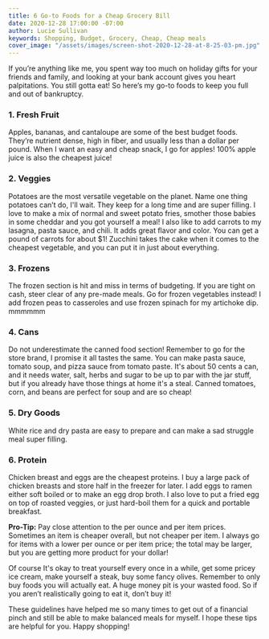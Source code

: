 ```yaml
---
title: 6 Go-to Foods for a Cheap Grocery Bill
date: 2020-12-28 17:00:00 -07:00
author: Lucie Sullivan
keywords: Shopping, Budget, Grocery, Cheap, Cheap meals
cover_image: "/assets/images/screen-shot-2020-12-28-at-8-25-03-pm.jpg"
---
```


If you’re anything like me, you spent way too much on holiday gifts for your friends and family, and looking at your bank account gives you heart palpitations. You still gotta eat! So here’s my go-to foods to keep you full and out of bankruptcy.

### 1. Fresh Fruit

Apples, bananas, and cantaloupe are some of the best budget foods. They’re nutrient dense, high in fiber, and usually less than a dollar per pound. When I want an easy and cheap snack, I go for apples! 100% apple juice is also the cheapest juice!

### 2. Veggies

Potatoes are the most versatile vegetable on the planet. Name one thing potatoes can’t do, I'll wait. They keep for a long time and are super filling. I love to make a mix of normal and sweet potato fries, smother those babies in some cheddar and you got yourself a meal! I also like to add carrots to my lasagna, pasta sauce, and chili. It adds great flavor and color. You can get a pound of carrots for about $1! Zucchini takes the cake when it comes to the cheapest vegetable, and you can put it in just about everything.

### 3. Frozens

The frozen section is hit and miss in terms of budgeting. If you are tight on cash, steer clear of any pre-made meals. Go for frozen vegetables instead! I add frozen peas to casseroles and use frozen spinach for my artichoke dip. mmmmmm

### 4. Cans

Do not underestimate the canned food section! Remember to go for the store brand, I promise it all tastes the same. You can make pasta sauce, tomato soup, and pizza sauce from tomato paste. It's about 50 cents a can, and it needs water, salt, herbs and sugar to be up to par with the jar stuff, but if you already have those things at home it's a steal. Canned tomatoes, corn, and beans are perfect for soup and are so cheap!

### 5. Dry Goods

White rice and dry pasta are easy to prepare and can make a sad struggle meal super filling.

### 6. Protein

Chicken breast and eggs are the cheapest proteins. I buy a large pack of chicken breasts and store half in the freezer for later. I add eggs to ramen either soft boiled or to make an egg drop broth. I also love to put a fried egg on top of roasted veggies, or just hard-boil them for a quick and portable breakfast.

**Pro-Tip:** Pay close attention to the per ounce and per item prices. Sometimes an item is cheaper overall, but not cheaper per item. I always go for items with a lower per ounce or per item price; the total may be larger, but you are getting more product for your dollar!

Of course It's okay to treat yourself every once in a while, get some pricey ice cream, make yourself a steak, buy some fancy olives. Remember to only buy foods you will actually eat. A huge money pit is your wasted food. So if you aren’t realistically going to eat it, don’t buy it!

These guidelines have helped me so many times to get out of a financial pinch and still be able to make balanced meals for myself. I hope these tips are helpful for you. Happy shopping!